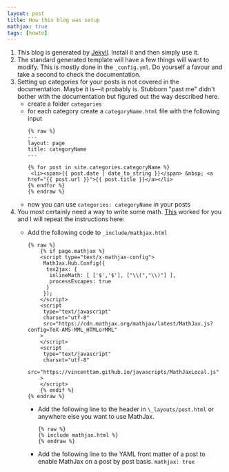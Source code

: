 ```yaml
---
layout: post
title: How this blog was setup
mathjax: true
tags: [howto]
---
```


1. This blog is generated by [Jekyll](https://jekyllrb.com/). Install it and then simply use it.
2. The standard generated template will have a few things will want to modify. This is mostly done in the `_config.yml`. Do yourself a favour and take a second to check the documentation.  
3. Setting up categories for your posts is not covered in the documentation. Maybe it is—it probably is. Stubborn "past me" didn't bother with the documentation but figured out the way described here.
    * create a folder `categories`
    * for each category create a  `categoryName.html` file with the following input
        ```
        {% raw %}
        ---
        layout: page
        title: categoryName
        ---

        {% for post in site.categories.categoryName %}
         <li><span>{{ post.date | date_to_string }}</span> &nbsp; <a href="{{ post.url }}">{{ post.title }}</a></li>
        {% endfor %}
        {% endraw %}
        ```
    * now you can use `categories: categoryName` in your posts
4. You most certainly need a way to write some math. [This](http://sgeos.github.io/github/jekyll/2016/08/21/adding_mathjax_to_a_jekyll_github_pages_blog.html) worked for you and I will repeat the instructions here:
    * Add the following code to `_include/mathjax.html` 
        ```
        {% raw %}
            {% if page.mathjax %}
            <script type="text/x-mathjax-config">
             MathJax.Hub.Config({
              tex2jax: {
               inlineMath: [ ['$','$'], ["\\(","\\)"] ],
               processEscapes: true
              }
             });
            </script>
            <script
             type="text/javascript"
             charset="utf-8"
             src="https://cdn.mathjax.org/mathjax/latest/MathJax.js?config=TeX-AMS-MML_HTMLorMML"
            >
            </script>
            <script
             type="text/javascript"
             charset="utf-8"
             src="https://vincenttam.github.io/javascripts/MathJaxLocal.js"
            >
            </script>
            {% endif %}
        {% endraw %}
        ```

        * Add the following line to the header in `\_layouts/post.html` or anywhere else you want to use MathJax.  
            ```
            {% raw %}
            {% include mathjax.html %}
            {% endraw %}
            ```

        * Add the following line to the YAML front matter of a post to enable MathJax on a post by post basis.
            `mathjax: true`




